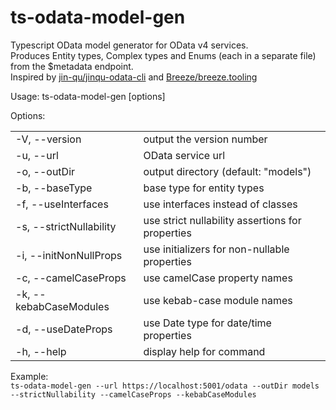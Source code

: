 # ts-odata-model-gen
Typescript OData model generator for OData v4 services.<br/>
Produces Entity types, Complex types and Enums (each in a separate file) from the $metadata endpoint.<br/>
Inspired by [jin-qu/jinqu-odata-cli](https://github.com/jin-qu/jinqu-odata-cli) and [Breeze/breeze.tooling](https://github.com/Breeze/breeze.tooling)


Usage: ts-odata-model-gen \[options\]<br/>

Options:<br/>
<table>
<tr><td>-V, --version</td><td>                     output the version number</td></tr>
<tr><td>-u, --url <odata_url></td><td>             OData service url</td></tr>
<tr><td>-o, --outDir <output_dir></td><td>         output directory (default: "models")</td></tr>
<tr><td>-b, --baseType <class|interface></td><td>  base type for entity types</td></tr>
<tr><td>-f, --useInterfaces</td><td>               use interfaces instead of classes</td></tr>
<tr><td>-s, --strictNullability</td><td>           use strict nullability assertions for properties</td></tr>
<tr><td>-i, --initNonNullProps</td><td>            use initializers for non-nullable properties</td></tr>
<tr><td>-c, --camelCaseProps</td><td>              use camelCase property names</td></tr>
<tr><td>-k, --kebabCaseModules</td><td>            use kebab-case module names</td></tr>
<tr><td>-d, --useDateProps</td><td>                use Date type for date/time properties</td></tr>
<tr><td>-h, --help</td><td>                        display help for command</td></tr>
</table>
  
Example:<br/>
`ts-odata-model-gen --url https://localhost:5001/odata --outDir models --strictNullability --camelCaseProps --kebabCaseModules`
